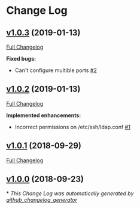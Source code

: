 # Change Log

## [v1.0.3](https://github.com/bodgit/puppet-openssh/tree/v1.0.3) (2019-01-13)
[Full Changelog](https://github.com/bodgit/puppet-openssh/compare/v1.0.2...v1.0.3)

**Fixed bugs:**

- Can't configure multible ports [\#2](https://github.com/bodgit/puppet-openssh/issues/2)

## [v1.0.2](https://github.com/bodgit/puppet-openssh/tree/v1.0.2) (2019-01-13)
[Full Changelog](https://github.com/bodgit/puppet-openssh/compare/v1.0.1...v1.0.2)

**Implemented enhancements:**

- Incorrect permissions on /etc/ssh/ldap.conf [\#1](https://github.com/bodgit/puppet-openssh/issues/1)

## [v1.0.1](https://github.com/bodgit/puppet-openssh/tree/v1.0.1) (2018-09-29)
[Full Changelog](https://github.com/bodgit/puppet-openssh/compare/v1.0.0...v1.0.1)

## [v1.0.0](https://github.com/bodgit/puppet-openssh/tree/v1.0.0) (2018-09-23)


\* *This Change Log was automatically generated by [github_changelog_generator](https://github.com/skywinder/Github-Changelog-Generator)*